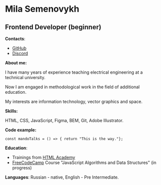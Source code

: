 
# Mila Semenovykh

## Frontend Developer (beginner)

**Contacts**:
* [GitHub](https://github.com/MilaSem)
* [Discord](https://discord.com/channels/@me/1067209772660686990)

**About me:**

I have many years of experience teaching electrical engineering at a technical university.

Now I am engaged in methodological work in the field of additional education.

My interests are information technology, vector graphics and space.

**Skills:**

HTML, CSS, JavaScript, Figma, BEM, Git, Adobe Illustrator.

**Code example:**

`const mandoTalks = () => { return "This is the way."};`

**Education**:
* Trainings from [HTML Academy](https://htmlacademy.ru/)
* [FreeCodeCamp](https://www.freecodecamp.org/learn/javascript-algorithms-and-data-structures/) Course "JavaScript Algorithms and Data Structures" (in progress)

**Languages**: Russian - native, English - Pre Intermediate.
